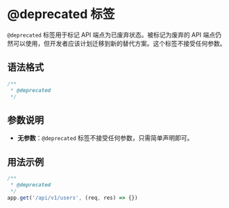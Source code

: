 # @deprecated 标签

`@deprecated` 标签用于标记 API 端点为已废弃状态。被标记为废弃的 API 端点仍然可以使用，但开发者应该计划迁移到新的替代方案。这个标签不接受任何参数。

## 语法格式

```typescript
/**
 * @deprecated
 */
```

## 参数说明

- **无参数**：`@deprecated` 标签不接受任何参数，只需简单声明即可。

## 用法示例

```typescript
/**
 * @deprecated
 */
app.get('/api/v1/users', (req, res) => {})
```
